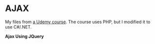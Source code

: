 AJAX
========================

My files from [a Udemy course](https://www.udemy.com/learn-ajax-using-javascript-jquery-in-2-hrs-2-projects/). The course uses PHP, but I modified it to use C#/.NET. 

**Ajax Using JQuery** 


